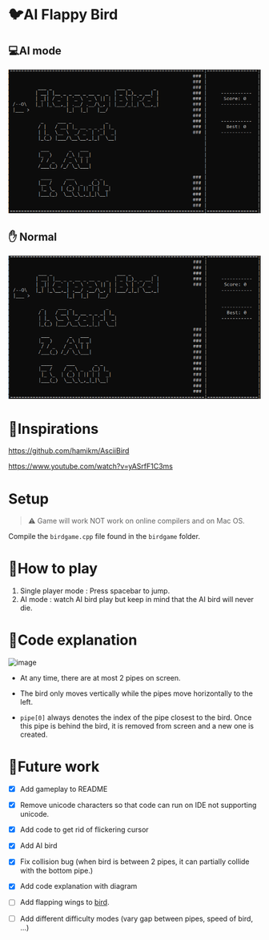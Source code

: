 # 🐦AI Flappy Bird
## 💻AI mode ##
![](AIGif.gif)
## ✋ Normal ##
![](BirdVersion1.gif)

# 🌄Inspirations #
https://github.com/hamikm/AsciiBird

https://www.youtube.com/watch?v=yASrfF1C3ms

# Setup # 
> ⚠️ Game will work NOT work on online compilers and on Mac OS.

Compile the `birdgame.cpp` file found in the `birdgame` folder.

# 📓How to play #
1. Single player mode : Press spacebar to jump.
2. AI mode : watch AI bird play but keep in mind that the AI bird will never die.

# 📇Code explanation #
![image](https://user-images.githubusercontent.com/65414576/165916397-9cc1dde2-31a7-45c6-b1f6-7c14948920d8.png)

- At any time, there are at most 2 pipes on screen. 
- The bird only moves vertically while the pipes move horizontally to the left. 

- `pipe[0]` always denotes the index of the pipe closest to the bird. Once this pipe is behind the bird, it is removed from screen and a new one is created.

# 🔮Future work #
- [x] Add gameplay to README
- [x] Remove unicode characters so that code can run on IDE not supporting unicode.
- [x] Add code to get rid of flickering cursor 
- [x] Add AI bird
- [x] Fix collision bug (when bird is between 2 pipes, it can partially collide with the bottom pipe.)
- [x] Add code explanation with diagram

- [ ] Add flapping wings to [bird](https://imgur.com/gallery/gKpkYqL).
- [ ] Add different difficulty modes (vary gap between pipes, speed of bird, ...)

